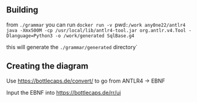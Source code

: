 ## Building

from `./grammar` you can run 
`docker run -v `pwd`:/work any0ne22/antlr4 java -Xmx500M -cp /usr/local/lib/antlr4-tool.jar org.antlr.v4.Tool -Dlanguage=Python3 -o /work/generated SqlBase.g4`

this will generate the `./grammar/generated` directory`

## Creating the diagram
Use https://bottlecaps.de/convert/ to go from ANTLR4 -> EBNF

Input the EBNF into https://bottlecaps.de/rr/ui